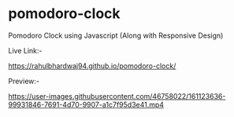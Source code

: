 # pomodoro-clock
Pomodoro Clock using Javascript (Along with Responsive Design)

Live Link:-

https://rahulbhardwaj94.github.io/pomodoro-clock/


Preview:- 

https://user-images.githubusercontent.com/46758022/161123636-99931846-7691-4d70-9907-a1c7f95d3e41.mp4


